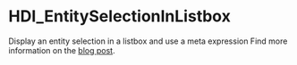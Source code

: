 # HDI_EntitySelectionInListbox
 Display an entity selection in a listbox and use a meta expression
 Find more information on the [blog post](https://blog.4d.com/display-an-entity-selection-in-a-list-box/).
